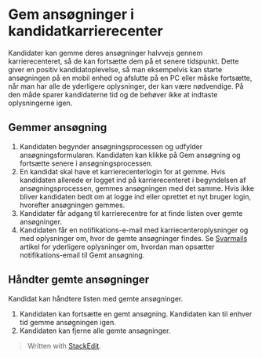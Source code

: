 # Gem ansøgninger i kandidatkarrierecenter

Kandidater kan gemme deres ansøgninger halvvejs gennem karrierecenteret, så de kan fortsætte dem på et senere tidspunkt. Dette giver en positiv kandidatoplevelse, så man eksempelvis kan starte ansøgningen på en mobil enhed og afslutte på en PC eller måske fortsætte, når man har alle de yderligere oplysninger, der kan være nødvendige. På den måde sparer kandidaterne tid og de behøver ikke at indtaste oplysningerne igen.

## Gemmer ansøgning

1.  Kandidaten begynder ansøgningsprocessen og udfylder ansøgningsformularen. Kandidaten kan klikke på  Gem ansøgning  og fortsætte senere i ansøgningsprocessen.
2.  En kandidat skal have et karrierecenterlogin for at gemme. Hvis kandidaten allerede er logget ind på karrierecenteret i begyndelsen af ansøgningsprocessen, gemmes ansøgningen med det samme. Hvis ikke bliver kandidaten bedt om at logge ind eller oprettet et nyt bruger login, hvorefter ansøgningen gemmes.
3.  Kandidater får adgang til karrierecentre for at finde listen over gemte ansøgninger.
4.  Kandidaten får en notifikations-e-mail med karriecenteroplysninger og med oplysninger om, hvor de gemte ansøgninger findes. Se  [Svarmails](response_emails.htm)  artikel for yderligere oplysninger om, hvordan man opsætter notifikations-email til Gemt ansøgning.

## Håndter gemte ansøgninger

Kandidat kan håndtere listen med gemte ansøgninger.

1.  Kandidaten kan fortsætte en gemt ansøgning. Kandidaten kan til enhver tid gemme ansøgningen igen.
2.  Kandidaten kan fjerne alle gemte ansøgninger.


> Written with [StackEdit](https://stackedit.io/).
<!--stackedit_data:
eyJoaXN0b3J5IjpbMTIwNjc0NjQ0Nl19
-->